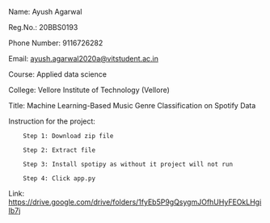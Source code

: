 Name: Ayush Agarwal


Reg.No.: 20BBS0193


Phone Number: 9116726282


Email: ayush.agarwal2020a@vitstudent.ac.in


Course: Applied data science


College: Vellore Institute of Technology (Vellore)


Title: Machine Learning-Based Music Genre Classification on Spotify Data


Instruction for the project:

        Step 1: Download zip file

        Step 2: Extract file

        Step 3: Install spotipy as without it project will not run

        Step 4: Click app.py

Link: https://drive.google.com/drive/folders/1fyEb5P9gQsygmJOfhUHyFEOkLHgiIb7j
